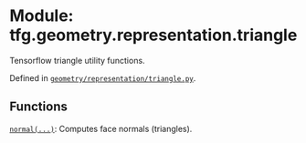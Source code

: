 <div itemscope itemtype="http://developers.google.com/ReferenceObject">
<meta itemprop="name" content="tfg.geometry.representation.triangle" />
<meta itemprop="path" content="Stable" />
</div>

# Module: tfg.geometry.representation.triangle

Tensorflow triangle utility functions.



Defined in [`geometry/representation/triangle.py`](https://github.com/tensorflow/graphics/blob/master/tensorflow_graphics/geometry/representation/triangle.py).

<!-- Placeholder for "Used in" -->


## Functions

[`normal(...)`](../../../tfg/geometry/representation/triangle/normal.md): Computes face normals (triangles).

